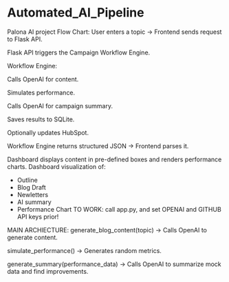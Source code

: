 # Automated_AI_Pipeline
Palona AI project 
Flow Chart: 
User enters a topic → Frontend sends request to Flask API.

Flask API triggers the Campaign Workflow Engine.

Workflow Engine:

Calls OpenAI for content.

Simulates performance.

Calls OpenAI for campaign summary.

Saves results to SQLite.

Optionally updates HubSpot.

Workflow Engine returns structured JSON → Frontend parses it.

Dashboard displays content in pre-defined boxes and renders performance charts.
Dashboard visualization of:  
- Outline
- Blog Draft
- Newletters
- AI summary
- Performance Chart 
TO WORK: call app.py, and set OPENAI and GITHUB API keys prior! 

MAIN ARCHIECTURE:
generate_blog_content(topic) -> Calls OpenAI to generate content.

simulate_performance() -> Generates random metrics.

generate_summary(performance_data) -> Calls OpenAI to summarize mock data and find improvements. 

